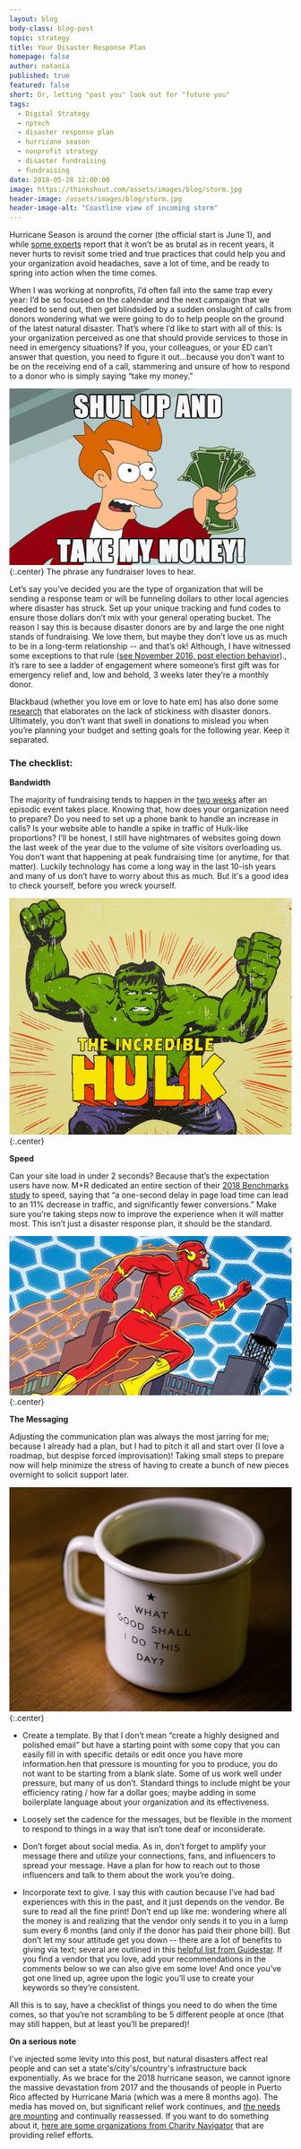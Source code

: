 ```yaml
---
layout: blog
body-class: blog-post
topic: strategy
title: Your Disaster Response Plan
homepage: false
author: natania
published: true
featured: false
short: Or, letting "past you" look out for "future you"
tags:
  - Digital Strategy
  - nptech
  - disaster response plan
  - hurricane season
  - nonprofit strategy
  - disaster fundraising
  - fundraising
date: 2018-05-28 12:00:00
image: https://thinkshout.com/assets/images/blog/storm.jpg
header-image: /assets/images/blog/storm.jpg
header-image-alt: "Coastline view of incoming storm"
---
```

Hurricane Season is around the corner (the official start is June 1), and while [some experts](http://www.heraldtribune.com/news/20180518/experts-hurricane-season-may-be-less-active-than-first-predicted) report that it won’t be as brutal as in recent years, it never hurts to revisit some tried and true practices that could help you and your organization avoid headaches, save a lot of time, and be ready to spring into action when the time comes.

When I was working at nonprofits, I’d often fall into the same trap every year: I’d be so focused on the calendar and the next campaign that we needed to send out, then get blindsided by a sudden onslaught of  calls from donors wondering what we were going to do to help people on the ground of the latest natural disaster. That’s where I’d like to start with all of this: Is your organization perceived as one that should provide services to those in need in emergency situations? If you, your colleagues, or your ED can’t answer that question, you need to figure it out...because you don’t want to be on the receiving end of a call, stammering and unsure of how to respond to a donor who is simply saying “take my money.”

![Take My Money](/assets/images/blog/Fry.jpg)
{:.center}
<span class="caption"><i class="fa fa-caret-up"></i>The phrase any fundraiser loves to hear.</span>

Let’s say you’ve decided you are the type of organization that will be sending a response team or will be funneling dollars to other local agencies where disaster has struck. Set up your unique tracking and fund codes to ensure those dollars don’t mix with your general operating bucket. The reason I say this is because disaster donors are by and large the one night stands of fundraising. We love them, but maybe they don’t love us as much to be in a long-term relationship -- and that’s ok! Although, I have witnessed some exceptions to that rule ([see November 2016, post election behavior](https://thinkshout.com/blog/2016/12/is-november-2016-and-outlier-or-the-new-normal/))., it’s rare to see a ladder of engagement where someone’s first gift was for emergency relief and, low and behold, 3 weeks later they’re a monthly donor.

Blackbaud (whether you love em or love to hate em) has also done some [research](https://www.huffingtonpost.com/entry/giving-when-disaster-strikes_us_59c0e106e4b0c3e70e742793) that elaborates on the lack of stickiness with disaster donors. Ultimately, you don’t want that swell in donations to mislead you when you’re planning your budget and setting goals for the following year. Keep it separated.

### The checklist:

**Bandwidth**

The majority of fundraising tends to happen in the [two weeks](https://www.networkforgood.com/nonprofitblog/infographic-disaster-strikes-america-gives/) after an episodic event takes place. Knowing that, how does your organization need to prepare? Do you need to set up a phone bank to handle an increase in calls? Is your website able to handle a spike in traffic of Hulk-like proportions? I’ll be honest, I still have nightmares of websites going down the last week of the year due to the volume of site visitors overloading us. You don’t want that happening at peak fundraising time (or anytime, for that matter). Luckily technology has come a long way in the last 10-ish years and many of us don’t have to worry about this as much. But it's a good idea to check yourself, before you wreck yourself.

![The Hulk](/assets/images/blog/hulk.jpg)
{:.center}

**Speed**

Can your site load in under 2 seconds? Because that’s the expectation users have now.  M+R dedicated an entire section of their [2018 Benchmarks study](https://mrbenchmarks.com/#!/speed) to speed, saying that “a one-second delay in page load time can lead to an 11% decrease in traffic, and significantly fewer conversions.” Make sure you’re taking steps now to improve the experience when it will matter most. This isn’t just a disaster response plan, it should be the standard.

![The Flash](/assets/images/blog/theflash.jpg)
{:.center}

**The Messaging**

Adjusting the communication plan was always the most jarring for me; because I already had a plan, but I had to pitch it all and start over (I love a roadmap, but despise forced improvisation)! Taking small steps to prepare now will help minimize the stress of having to create a bunch of new pieces overnight to solicit support later.

![Coffee cup with inspirational message](/assets/images/blog/messaging.jpg)
{:.center}

- Create a template. By that I don’t mean “create a highly designed and polished email” but have a starting point with some copy that you can easily fill in with specific details or edit once you have more information.hen that pressure is mounting for you to produce, you do  not want to be starting from a blank slate. Some of us work well under pressure, but many of us don’t. Standard things to include might be your efficiency rating / how far a dollar goes; maybe adding in some boilerplate language about your organization and its effectiveness.

- Loosely set the cadence for the messages, but be flexible in the moment to respond to things in a way that isn’t tone deaf or inconsiderate.

- Don’t forget about social media. As in, don’t forget to amplify your message there and utilize your connections, fans, and influencers to spread your message. Have a plan for how to reach out to those influencers and talk to them about the work you’re doing.

- Incorporate text to give. I say this with caution because I’ve had bad experiences with this in the past, and it just depends on the vendor. Be sure to read all the fine print! Don’t end up like me: wondering where all the money is and realizing that the vendor only sends it to you in a lump sum every 6 months (and only if the donor has paid their phone bill). But don’t let my sour attitude get you down -- there are a lot of benefits to giving via text; several are outlined in this [helpful list from Guidestar](https://trust.guidestar.org/text-to-give-software-five-unexpected-and-amazing-benefits). If you find a vendor that you love, add your recommendations in the comments below so we can also give em some love! And once you’ve got one lined up, agree upon the logic you’ll use to create your keywords so they’re consistent.

All this is to say, have a checklist of things you need to do when the time comes, so that you’re not scrambling to be 5 different people at once (that may still happen, but at least you’ll be prepared)!

**On a serious note**

I've injected some levity into this post, but natural disasters affect real people and can set a state's/city's/country's infrastructure back exponentially. As we brace for the 2018 hurricane season, we cannot ignore the massive devastation from 2017 and the thousands of people in Puerto Rico affected by Hurricane Maria (which was a mere 8 months ago). The media has moved on, but significant relief work continues, and [the needs are mounting](https://www.pbs.org/newshour/nation/puerto-ricos-recovery-7-months-after-hurricane-maria) and continually reassessed. If you want to do something about it, [here are some organizations from Charity Navigator](https://www.charitynavigator.org/index.cfm?bay=content.view&cpid=5356) that are providing relief efforts. 
